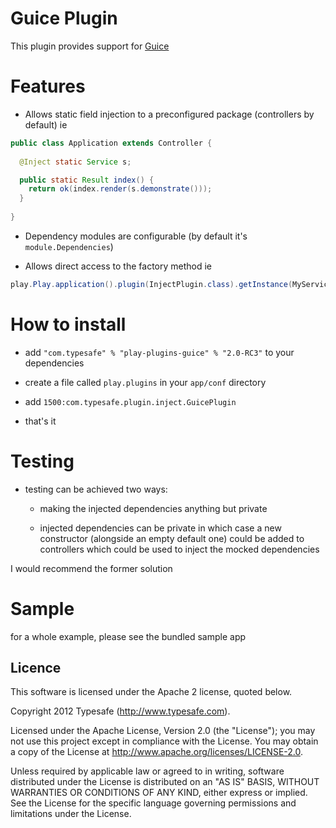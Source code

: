 # Guice Plugin

This plugin provides support for [Guice](http://code.google.com/p/google-guice/)

# Features

* Allows static field injection to a preconfigured package (controllers by default) ie

```java
public class Application extends Controller {
  
  @Inject static Service s;

  public static Result index() {
    return ok(index.render(s.demonstrate()));
  }
  
}
```

* Dependency modules are configurable (by default it's ```module.Dependencies```)

* Allows direct access to the factory method ie 

```java
play.Play.application().plugin(InjectPlugin.class).getInstance(MyServiceInterface.class)
```

# How to install

* add 
```"com.typesafe" % "play-plugins-guice" % "2.0-RC3"``` to your dependencies

* create a file called ```play.plugins``` in your ```app/conf``` directory

* add ```1500:com.typesafe.plugin.inject.GuicePlugin```

* that's it

# Testing

* testing can be achieved two ways:

  * making the injected dependencies anything but private

  * injected dependencies can be private in which case a new constructor (alongside an empty default one) could be added to controllers which could be used to inject the mocked dependencies

I would recommend the former solution

# Sample

for a whole example, please see the bundled sample app


## Licence

This software is licensed under the Apache 2 license, quoted below.

Copyright 2012 Typesafe (http://www.typesafe.com).

Licensed under the Apache License, Version 2.0 (the "License"); you may not use this project except in compliance with the License. You may obtain a copy of the License at http://www.apache.org/licenses/LICENSE-2.0.

Unless required by applicable law or agreed to in writing, software distributed under the License is distributed on an "AS IS" BASIS, WITHOUT WARRANTIES OR CONDITIONS OF ANY KIND, either express or implied. See the License for the specific language governing permissions and limitations under the License.